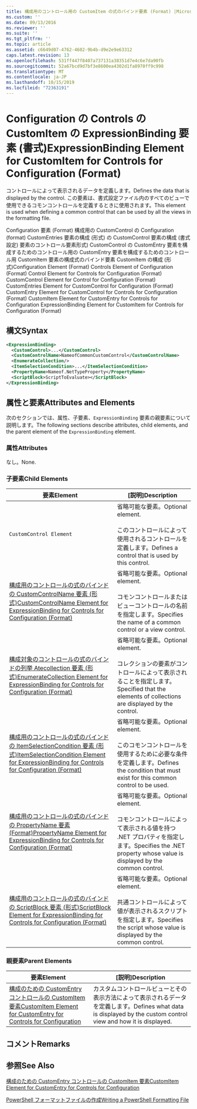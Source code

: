 ```yaml
---
title: 構成用のコントロール用の CustomItem の式のバインド要素 (Format) |Microsoft Docs
ms.custom: ''
ms.date: 09/13/2016
ms.reviewer: ''
ms.suite: ''
ms.tgt_pltfrm: ''
ms.topic: article
ms.assetid: c6649d07-4762-4602-9b4b-d9e2e9e63312
caps.latest.revision: 13
ms.openlocfilehash: 531ff447f8407a737131a38351d7e4c6e7da90fb
ms.sourcegitcommit: 52a67bcd9d7bf3e8600ea4302d1fa8970ff9c998
ms.translationtype: MT
ms.contentlocale: ja-JP
ms.lasthandoff: 10/15/2019
ms.locfileid: "72363191"
---
```

# <a name="expressionbinding-element-for-customitem-for-controls-for-configuration-format"></a><span data-ttu-id="77954-102">Configuration の Controls の CustomItem の ExpressionBinding 要素 (書式)</span><span class="sxs-lookup"><span data-stu-id="77954-102">ExpressionBinding Element for CustomItem for Controls for Configuration (Format)</span></span>

<span data-ttu-id="77954-103">コントロールによって表示されるデータを定義します。</span><span class="sxs-lookup"><span data-stu-id="77954-103">Defines the data that is displayed by the control.</span></span> <span data-ttu-id="77954-104">この要素は、書式設定ファイル内のすべてのビューで使用できるコモンコントロールを定義するときに使用されます。</span><span class="sxs-lookup"><span data-stu-id="77954-104">This element is used when defining a common control that can be used by all the views in the formatting file.</span></span>

<span data-ttu-id="77954-105">Configuration 要素 (Format) 構成用の CustomControl の Configuration (format) CustomEntries 要素の構成 (形式) の CustomControl 要素の構成 (書式設定) 要素のコントロール要素形式) CustomControl の CustomEntry 要素を構成するためのコントロール用の CustomEntry 要素を構成するためのコントロール用 CustomItem 要素の構成式のバインド要素 CustomItem の構成 (形式)</span><span class="sxs-lookup"><span data-stu-id="77954-105">Configuration Element (Format) Controls Element of Configuration (Format) Control Element for Controls for Configuration (Format) CustomControl Element for Control for Configuration (Format) CustomEntries Element for CustomControl for Configuration (Format) CustomEntry Element for CustomControl for Controls for Configuration (Format) CustomItem Element for CustomEntry for Controls for Configuration ExpressionBinding Element for CustomItem for Controls for Configuration (Format)</span></span>

## <a name="syntax"></a><span data-ttu-id="77954-106">構文</span><span class="sxs-lookup"><span data-stu-id="77954-106">Syntax</span></span>

```xml
<ExpressionBinding>
  <CustomControl>...</CustomControl>
  <CustomControlName>NameofCommonCustomControl</CustomControlName>
  <EnumerateCollection/>
  <ItemSelectionCondition>...</ItemSelectionCondition>
  <PropertyName>Nameof.NetTypeProperty</PropertyName>
  <ScriptBlock>ScriptToEvaluate></ScriptBlock>
</ExpressionBinding>
```

## <a name="attributes-and-elements"></a><span data-ttu-id="77954-107">属性と要素</span><span class="sxs-lookup"><span data-stu-id="77954-107">Attributes and Elements</span></span>

<span data-ttu-id="77954-108">次のセクションでは、属性、子要素、`ExpressionBinding` 要素の親要素について説明します。</span><span class="sxs-lookup"><span data-stu-id="77954-108">The following sections describe attributes, child elements, and the parent element of the `ExpressionBinding` element.</span></span>

### <a name="attributes"></a><span data-ttu-id="77954-109">属性</span><span class="sxs-lookup"><span data-stu-id="77954-109">Attributes</span></span>

<span data-ttu-id="77954-110">なし。</span><span class="sxs-lookup"><span data-stu-id="77954-110">None.</span></span>

### <a name="child-elements"></a><span data-ttu-id="77954-111">子要素</span><span class="sxs-lookup"><span data-stu-id="77954-111">Child Elements</span></span>

|<span data-ttu-id="77954-112">要素</span><span class="sxs-lookup"><span data-stu-id="77954-112">Element</span></span>|<span data-ttu-id="77954-113">[説明]</span><span class="sxs-lookup"><span data-stu-id="77954-113">Description</span></span>|
|-------------|-----------------|
|`CustomControl Element`|<span data-ttu-id="77954-114">省略可能な要素。</span><span class="sxs-lookup"><span data-stu-id="77954-114">Optional element.</span></span><br /><br /> <span data-ttu-id="77954-115">このコントロールによって使用されるコントロールを定義します。</span><span class="sxs-lookup"><span data-stu-id="77954-115">Defines a control that is used by this control.</span></span>|
|[<span data-ttu-id="77954-116">構成用のコントロールの式のバインドの CustomControlName 要素 (形式)</span><span class="sxs-lookup"><span data-stu-id="77954-116">CustomControlName Element for ExpressionBinding for Controls for Configuration (Format)</span></span>](./customcontrolname-element-for-expressionbinding-for-controls-for-configuration-format.md)|<span data-ttu-id="77954-117">省略可能な要素。</span><span class="sxs-lookup"><span data-stu-id="77954-117">Optional element.</span></span><br /><br /> <span data-ttu-id="77954-118">コモンコントロールまたはビューコントロールの名前を指定します。</span><span class="sxs-lookup"><span data-stu-id="77954-118">Specifies the name of a common control or a view control.</span></span>|
|[<span data-ttu-id="77954-119">構成対象のコントロールの式のバインドの列挙 Atecollection 要素 (形式)</span><span class="sxs-lookup"><span data-stu-id="77954-119">EnumerateCollection Element for ExpressionBinding for Controls for Configuration (Format)</span></span>](./enumeratecollection-element-for-expressionbinding-for-controls-for-configuration-format.md)|<span data-ttu-id="77954-120">省略可能な要素。</span><span class="sxs-lookup"><span data-stu-id="77954-120">Optional element.</span></span><br /><br /> <span data-ttu-id="77954-121">コレクションの要素がコントロールによって表示されることを指定します。</span><span class="sxs-lookup"><span data-stu-id="77954-121">Specified that the elements of collections are displayed by the control.</span></span>|
|[<span data-ttu-id="77954-122">構成用のコントロールの式のバインドの ItemSelectionCondition 要素 (形式)</span><span class="sxs-lookup"><span data-stu-id="77954-122">ItemSelectionCondition Element for ExpressionBinding for Controls for Configuration (Format)</span></span>](./itemselectioncondition-element-for-expressionbinding-for-controls-for-configuration-format.md)|<span data-ttu-id="77954-123">省略可能な要素。</span><span class="sxs-lookup"><span data-stu-id="77954-123">Optional element.</span></span><br /><br /> <span data-ttu-id="77954-124">このコモンコントロールを使用するために必要な条件を定義します。</span><span class="sxs-lookup"><span data-stu-id="77954-124">Defines the condition that must exist for this common control to be used.</span></span>|
|[<span data-ttu-id="77954-125">構成用のコントロールの式のバインドの PropertyName 要素 (Format)</span><span class="sxs-lookup"><span data-stu-id="77954-125">PropertyName Element for ExpressionBinding for Controls for Configuration (Format)</span></span>](./propertyname-element-for-expressionbinding-for-controls-for-configuration-format.md)|<span data-ttu-id="77954-126">省略可能な要素。</span><span class="sxs-lookup"><span data-stu-id="77954-126">Optional element.</span></span><br /><br /> <span data-ttu-id="77954-127">コモンコントロールによって表示される値を持つ .NET プロパティを指定します。</span><span class="sxs-lookup"><span data-stu-id="77954-127">Specifies the .NET property whose value is displayed by the common control.</span></span>|
|[<span data-ttu-id="77954-128">構成用のコントロールの式のバインドの ScriptBlock 要素 (形式)</span><span class="sxs-lookup"><span data-stu-id="77954-128">ScriptBlock Element for ExpressionBinding for Controls for Configuration (Format)</span></span>](./scriptblock-element-for-expressionbinding-for-controls-for-configuration-format.md)|<span data-ttu-id="77954-129">省略可能な要素。</span><span class="sxs-lookup"><span data-stu-id="77954-129">Optional element.</span></span><br /><br /> <span data-ttu-id="77954-130">共通コントロールによって値が表示されるスクリプトを指定します。</span><span class="sxs-lookup"><span data-stu-id="77954-130">Specifies the script whose value is displayed by the common control.</span></span>|

### <a name="parent-elements"></a><span data-ttu-id="77954-131">親要素</span><span class="sxs-lookup"><span data-stu-id="77954-131">Parent Elements</span></span>

|<span data-ttu-id="77954-132">要素</span><span class="sxs-lookup"><span data-stu-id="77954-132">Element</span></span>|<span data-ttu-id="77954-133">[説明]</span><span class="sxs-lookup"><span data-stu-id="77954-133">Description</span></span>|
|-------------|-----------------|
|[<span data-ttu-id="77954-134">構成のための CustomEntry コントロールの CustomItem 要素</span><span class="sxs-lookup"><span data-stu-id="77954-134">CustomItem Element for CustomEntry for Controls for Configuration</span></span>](./customitem-element-for-customentry-for-controls-for-configuration-format.md)|<span data-ttu-id="77954-135">カスタムコントロールビューとその表示方法によって表示されるデータを定義します。</span><span class="sxs-lookup"><span data-stu-id="77954-135">Defines what data is displayed by the custom control view and how it is displayed.</span></span>|

## <a name="remarks"></a><span data-ttu-id="77954-136">コメント</span><span class="sxs-lookup"><span data-stu-id="77954-136">Remarks</span></span>

## <a name="see-also"></a><span data-ttu-id="77954-137">参照</span><span class="sxs-lookup"><span data-stu-id="77954-137">See Also</span></span>

[<span data-ttu-id="77954-138">構成のための CustomEntry コントロールの CustomItem 要素</span><span class="sxs-lookup"><span data-stu-id="77954-138">CustomItem Element for CustomEntry for Controls for Configuration</span></span>](./customitem-element-for-customentry-for-controls-for-configuration-format.md)

[<span data-ttu-id="77954-139">PowerShell フォーマットファイルの作成</span><span class="sxs-lookup"><span data-stu-id="77954-139">Writing a PowerShell Formatting File</span></span>](./writing-a-powershell-formatting-file.md)
